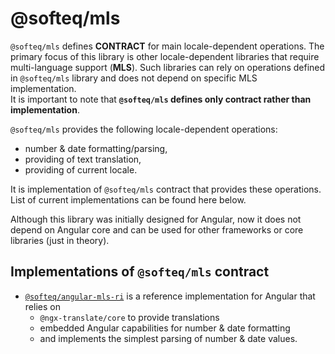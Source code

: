 # @softeq/mls

`@softeq/mls` defines **CONTRACT** for main locale-dependent operations.
 The primary focus of this library is other locale-dependent libraries that require multi-language support (**MLS**).
 Such libraries can rely on operations defined in `@softeq/mls` library and does not depend on specific MLS implementation.  
It is important to note that **`@softeq/mls` defines only contract rather than implementation**.

`@softeq/mls` provides the following locale-dependent operations:
* number & date formatting/parsing,
* providing of text translation,
* providing of current locale.

It is implementation of `@softeq/mls` contract that provides these operations.
List of current implementations can be found here below.

Although this library was initially designed for Angular, now it does not depend on Angular core
 and can be used for other frameworks or core libraries (just in theory).

## Implementations of `@softeq/mls` contract

* [`@softeq/angular-mls-ri`](../angular-mls-ri-lib/README.md) is a reference implementation for Angular that relies on
  * `@ngx-translate/core` to provide translations
  * embedded Angular capabilities for number & date formatting
  * and implements the simplest parsing of number & date values. 
